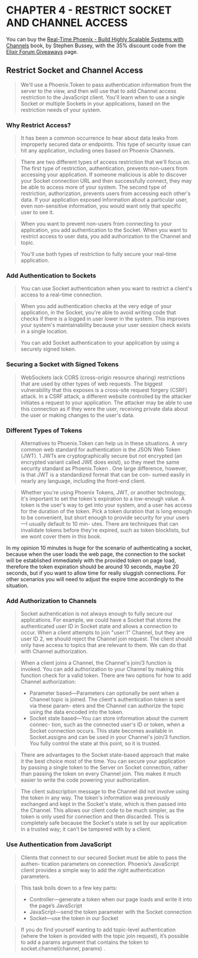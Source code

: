 # CHAPTER 4 - RESTRICT SOCKET AND CHANNEL ACCESS 

You can buy the [Real-Time Phoenix - Build Highly Scalable Systems with Channels](https://pragprog.com/titles/sbsockets/real-time-phoenix/) book, by Stephen Bussey, with the 35% discount code from the [Elixir Forum Giveaways](https://elixirforum.com/t/elixir-forum-update-2022-the-100-000-issue/45299) page.


## Restrict Socket and Channel Access

> We'll use a Phoenix.Token to pass authentication information from the server 
> to the view, and then will use that to add Channel access restriction to the
> JavaScript client. You'll learn when to use a single Socket or multiple 
> Sockets in your applications, based on the restriction needs of your system.

### Why Restrict Access?

> It has been a common occurrence to hear about data leaks from improperly
> secured data or endpoints. This type of security issue can hit any application,
> including ones based on Phoenix Channels.

> There are two different types of access restriction that we'll focus on. The first
> type of restriction, authentication, prevents non-users from accessing your
> application. If someone malicious is able to discover your Socket connection
> URL and then successfully connect, they may be able to access more of your
> system. The second type of restriction, authorization, prevents users from
> accessing each other's data. If your application exposed information about a
> particular user, even non-sensitive information, you would want only that
> specific user to see it.

> When you want to prevent non-users from connecting to your application, you 
> add authentication to the Socket. When you want to restrict access to user 
> data, you add authorization to the Channel and topic.

> You'll use both types of restriction to fully secure your real-time application.

### Add Authentication to Sockets

> You can use Socket authentication when you want to restrict a client's access
> to a real-time connection.

> When you add authentication checks at the very edge of your
application, in the Socket, you're able to avoid writing code that checks if
there is a logged in user lower in the system. This improves your system's
maintainability because your user session check exists in a single location.

> You can add Socket authentication to your application by using a securely
> signed token.

### Securing a Socket with Signed Tokens

> WebSockets lack CORS (cross-origin resource sharing) restrictions that are
> used by other types of web requests. The biggest vulnerability that this
> exposes is a cross-site request forgery (CSRF) attack. In a CSRF attack, a
> different website controlled by the attacker initiates a request to your
> application. The attacker may be able to use this connection as if they were
> the user, receiving private data about the user or making changes to the
> user's data.

### Different Types of Tokens

> Alternatives to Phoenix.Token can help us in these situations. A very common
> web standard for authentication is the JSON Web Token (JWT). 1 JWTs are
> cryptographically secure but not encrypted (an encrypted variant called JWE
> does exist), so they meet the same security standard as Phoenix.Token . One large
> difference, however, is that JWT is a standardized format that can be con-
> sumed easily in nearly any language, including the front-end client.

> Whether you're using Phoenix Tokens, JWT, or another technology, it's
> important to set the token's expiration to a low-enough value. A token is the
> user's way to get into your system, and a user has access for the duration of
> the token. Pick a token duration that is long enough to be convenient, but
> short enough to provide security for your users—I usually default to 10 min-
> utes. There are techniques that can invalidate tokens before they're expired,
> such as token blocklists, but we wont cover them in this book.

In my opinion 10 minutes is huge for the scenario of authenticating a socket, 
because when the user loads the web page, the connection to the socket will be
established immediately with the provided token on page load, therefore the 
token expiration should be around 10 seconds, maybe 20 seconds, but if you want 
to allow time for really sluggish connections. For other scenarios you will
need to adjust the expire time accordingly to the situation.

### Add Authorization to Channels

> Socket authentication is not always enough to fully secure our applications.
> For example, we could have a Socket that stores the authenticated user ID
> in Socket state and allows a connection to occur. When a client attempts to
> join "user:1" Channel, but they are user ID 2, we should reject the Channel
> join request. The client should only have access to topics that are relevant to
> them. We can do that with Channel authorization.

> When a client joins a Channel, the Channel's join/3 function is invoked. You
> can add authorization to your Channel by making this function check for a
> valid token. There are two options for how to add Channel authorization:
> * Parameter based—Parameters can optionally be sent when a Channel
> topic is joined. The client's authentication token is sent via these param-
> eters and the Channel can authorize the topic using the data encoded
> into the token.
> * Socket state based—You can store information about the current connec-
> tion, such as the connected user's ID or token, when a Socket connection
> occurs. This state becomes available in Socket.assigns and can be used in
> your Channel's join/3 function. You fully control the state at this point, so
> it is trusted.

> There are advantages to the Socket state-based approach that make it the
> best choice most of the time. You can secure your application by passing a
> single token to the Server on Socket connection, rather than passing the
> token on every Channel join. This makes it much easier to write the code
> powering your authorization.

> The client subscription message to the Channel did not involve using the
> token in any way. The token's information was previously exchanged and
> kept in the Socket's state, which is then passed into the Channel. This allows
> our client code to be much simpler, as the token is only used for connection
> and then discarded. This is completely safe because the Socket's state is set
> by our application in a trusted way; it can't be tampered with by a client.

### Use Authentication from JavaScript

> Clients that connect to our secured Socket must be able to pass the authen-
> tication parameters on connection. Phoenix’s JavaScript client provides a
> simple way to add the right authentication parameters.

> This task boils down to a few key parts:
> * Controller—generate a token when our page loads and write it into the page’s 
>   JavaScript
> * JavaScript—send the token parameter with the Socket connection
> * Socket—use the token in our Socket

> If you do find yourself wanting to add topic-level authentication (where the 
> token is provided with the topic join request), it’s possible to add a params 
> argument that contains the token to socket.channel(channel, params) .
